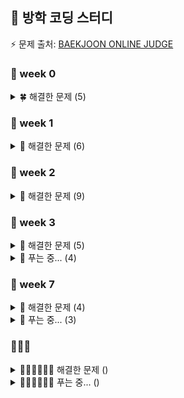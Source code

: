 ## 🌊 방학 코딩 스터디
⚡️ 문제 출처: <A href = https://www.acmicpc.net/problemset> BAEKJOON ONLINE JUDGE </A>
### 🦔 week 0 
<details>
<summary> 🍀 해결한 문제 (5)</summary>
 
- 1292:  🥉 I 쉽게 푸는 문제
  
- 2851:  🥉 I 슈퍼 마리오
- 2920:  🥉 II 음계
- 10250: 🥉 III ACM 호텔
- 31403: 🥉 IV A + B - C
</details>

### 🦔 week 1
<details>
<summary>🌿 해결한 문제 (6)</summary>
 
- 11057: 🥈 I 오르막 수
  
- 11726: 🥈 III 2×n 타일링
- 1213:  🥈 III 팰린드롬 만들기
- 1402:  🥈 V 아무래도이문제는A번난이도인것같다
- 1463:  🥈 III 1로 만들기
- 2748:  🥉 I 피보나치 수 2
</details> 

### 🦔 week 2
<details>
<summary>🌵 해결한 문제 (9)</summary>
 
- 11655: 🥉 I ROT13

- 1417:  🥈 V 국회의원 선거
- 1817:  🥈 V 짐 챙기는 숌
- 2870:  🥈 IV 수학숙제
- 9996: 🥈 III 한국이 그릴울 땐 서버에 접속하지
- 2002: 🥈 I 추월
- 1010: 🥈 V 다리 놓기
- 9625: 🥈 V BABBA
- 9655: 🥈 V 돌게임
- 11055: 🥈 II 가장 큰 증가하는 부분 수열
</details>

### 🦔 week 3
<details>
<summary>🌴 해결한 문제 (5) </summary>
 
- 27160: 🥉 II 할리갈리
  
- 2164: 🥈 IV 카드2
- 1874: 🥈 II 스택 수열
- 23253: 🥈 V 자료구조는 정말 최고야
- 17413: 🥈 III 단어 뒤집기 2
</details>
<details>
<summary>🌴 푸는 중... (4) </summary>

 - 2504: 🥇 V 괄호의 값
   
 - 9081: 🥈 I 단어 맞추기
 - 2011: 🥇 V 암호코드
 - 5582: 🥇 V 공통 부분 문자열
</details>

### 🦔 week 7
<details>
<summary>🥑 해결한 문제 (4) </summary>
 
 - 10870: 🥉 II 피보나치 수 5

 - 4779: 🥈 III 칸토어 집합
 - 11729: 🥇 V 하노이 탑 이동 순서
 - 2559: 🥈 III 수열
</details>
<details>
<summary>🥑 푸는 중... (3) </summary>
   
 - 3273: 🥈 III 두 수의 합
   
 - 15565: 🥈 I 귀여운 라이언
 - 17609: 🥇 V 회문
</details>

### 🦔🦔🦔
<details>
<summary>🍐🍏🍈🥝🥔🥗 해결한 문제 () </summary>
</details>
<details>
<summary>🍐🍏🍈🥝🥔🥗 푸는 중... () </summary>
</details>
